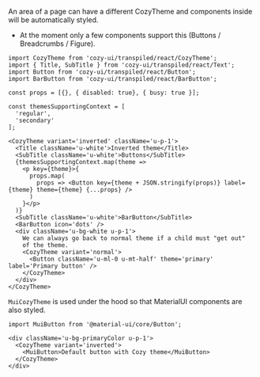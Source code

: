 An area of a page can have a different CozyTheme and components inside
will be automatically styled.

* At the moment only a few components support this (Buttons / Breadcrumbs / Figure).

```
import CozyTheme from 'cozy-ui/transpiled/react/CozyTheme';
import { Title, SubTitle } from 'cozy-ui/transpiled/react/Text';
import Button from 'cozy-ui/transpiled/react/Button';
import BarButton from 'cozy-ui/transpiled/react/BarButton';

const props = [{}, { disabled: true}, { busy: true }];

const themesSupportingContext = [
  'regular',
  'secondary'
];

<CozyTheme variant='inverted' className='u-p-1'>
  <Title className='u-white'>Inverted theme</Title>
  <SubTitle className='u-white'>Buttons</SubTitle>
  {themesSupportingContext.map(theme =>
    <p key={theme}>{
      props.map(
        props => <Button key={theme + JSON.stringify(props)} label={theme} theme={theme} {...props} />
      )
    }</p>
  )}
  <SubTitle className='u-white'>BarButton</SubTitle>
  <BarButton icon='dots' />
  <div className='u-bg-white u-p-1'>
    We can always go back to normal theme if a child must "get out"
    of the theme.
    <CozyTheme variant='normal'>
      <Button className='u-ml-0 u-mt-half' theme='primary' label='Primary button' />
    </CozyTheme>
  </div>
</CozyTheme>
```

`MuiCozyTheme` is used under the hood so that MaterialUI components are
also styled. 

```
import MuiButton from '@material-ui/core/Button';

<div className='u-bg-primaryColor u-p-1'>
  <CozyTheme variant='inverted'>
    <MuiButton>Default button with Cozy theme</MuiButton>
  </CozyTheme>
</div>

```
